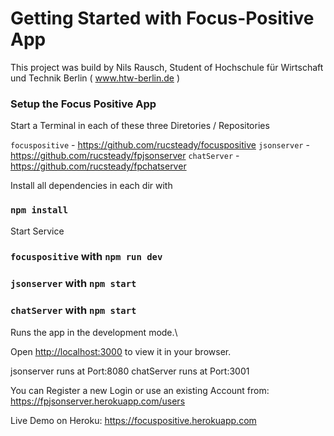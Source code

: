 # Getting Started with Focus-Positive App

This project was build by Nils Rausch, Student of Hochschule für Wirtschaft und Technik Berlin
( www.htw-berlin.de )

### Setup the Focus Positive App

Start a Terminal in each of these three Diretories / Repositories

`focuspositive` - https://github.com/rucsteady/focuspositive
`jsonserver` - https://github.com/rucsteady/fpjsonserver
`chatServer` - https://github.com/rucsteady/fpchatserver

Install all dependencies in each dir with

### `npm install`

Start Service

### `focuspositive` with `npm run dev`

### `jsonserver` with `npm start`

### `chatServer` with `npm start`

Runs the app in the development mode.\

Open [http://localhost:3000](http://localhost:3000) to view it in your browser.

jsonserver runs at Port:8080
chatServer runs at Port:3001

You can Register a new Login or use an existing Account from: https://fpjsonserver.herokuapp.com/users

Live Demo on Heroku: https://focuspositive.herokuapp.com
